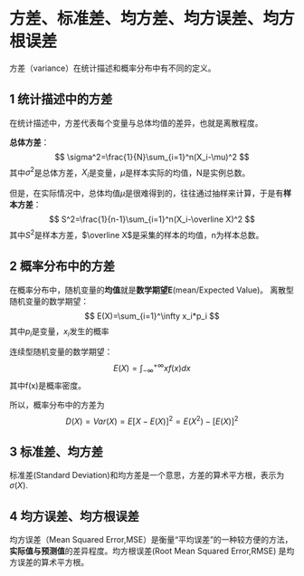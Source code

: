 方差、标准差、均方差、均方误差、均方根误差
===========================================
方差（variance）在统计描述和概率分布中有不同的定义。

## 1 统计描述中的方差
在统计描述中，方差代表每个变量与总体均值的差异，也就是离散程度。

**总体方差**：
$$
\sigma^2=\frac{1}{N}\sum_{i=1}^n(X_i-\mu)^2
$$
其中$\sigma^2$是总体方差，$X_i$是变量，$\mu$是样本实际的均值，N是实例总数。

但是，在实际情况中，总体均值$\mu$是很难得到的，往往通过抽样来计算，于是有**样本方差**：
$$
S^2=\frac{1}{n-1}\sum_{i=1}^n(X_i-\overline X)^2
$$
其中$S^2$是样本方差，$\overline X$是采集的样本的均值，n为样本总数。


## 2 概率分布中的方差
在概率分布中，随机变量的**均值**就是**数学期望E**(mean/Expected Value)。
离散型随机变量的数学期望：
$$
E(X)=\sum_{i=1}^\infty x_i*p_i
$$
其中$p_i$是变量，$x_i$发生的概率

连续型随机变量的数学期望：
$$
E(X)=\int_{-\infty}^{+\infty}xf(x)dx
$$
其中f(x)是概率密度。

所以，概率分布中的方差为
$$
D(X)=Var(X)=E[X-E(X)]^2=E(X^2)-[E(X)]^2
$$

## 3 标准差、均方差
标准差(Standard Deviation)和均方差是一个意思，方差的算术平方根，表示为$\sigma(X)$.

## 4 均方误差、均方根误差
均方误差（Mean Squared Error,MSE）是衡量“平均误差”的一种较方便的方法，**实际值与预测值**的差异程度。均方根误差(Root Mean Squared Error,RMSE) 是均方误差的算术平方根。
